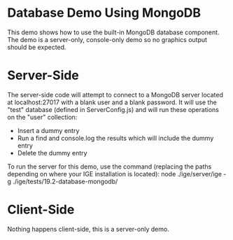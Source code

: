 # Database Demo Using MongoDB
This demo shows how to use the built-in MongoDB database component. The demo is a server-only, console-only demo so no
graphics output should be expected.

# Server-Side
The server-side code will attempt to connect to a MongoDB server located at localhost:27017 with a blank user and a
blank password. It will use the "test" database (defined in ServerConfig.js) and will run these operations on the "user"
collection:

* Insert a dummy entry
* Run a find and console.log the results which will include the dummy entry
* Delete the dummy entry

To run the server for this demo, use the command (replacing the paths
depending on where your IGE installation is located):
	node ./ige/server/ige -g ./ige/tests/19.2-database-mongodb/

# Client-Side
Nothing happens client-side, this is a server-only demo.